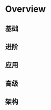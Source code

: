 # Overview

## 基础

## 进阶 

## 应用

## 高级

## 架构

<!-- No.1 Fluent Python（豆瓣评分：9.6）

No.2 Hands-On Machine Learning with Scikit-Learn and TensorFlow（豆瓣评分：9.4）

No.3 Python编程快速上手（豆瓣评分：9.2

No.4 Python Cookbook（豆瓣评分：9.2）

No.5 Python编程：从入门到实践（豆瓣评分：9.2）

No.6 The Definitive Guide to Django, 2nd Edition（豆瓣评分：9.0）

No.7 Programming Collective Intelligence（豆瓣评分：8.9）

No.8 Effective Python（豆瓣评分：8.8）

No.9 A Byte of Python（豆瓣评分：8.8）

No.10 Python Tutorial（豆瓣评分：8.7）

No.11 Python源码剖析（豆瓣评分：8.7）

No.12 父与子的编程之旅（豆瓣评分：8.7）

No.13 Flask Web开发：基于Python的Web应用开发实战（豆瓣评分：8.7）

No.14 Python for Informatics（豆瓣评分：8.7）

No.15 Dive Into Python 3（豆瓣评分：8.6）

No.16 Machine Learning in Action（豆瓣评分：8.5）

No.17 利用Python进行数据分析（豆瓣评分：8.5）

No.18 How to Think Like a Computer Scientist: Learning with Python（豆瓣评分：8.5）

No.19 Python语言及其应用（豆瓣评分：8.5）

No.20 Learn Python the Hard Way（豆瓣评分：8.4） -->